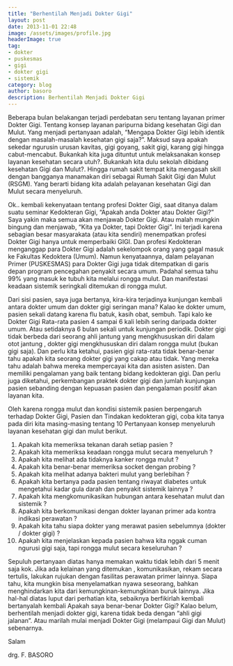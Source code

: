 ```yaml
---
title: "Berhentilah Menjadi Dokter Gigi"
layout: post
date: 2013-11-01 22:48
image: /assets/images/profile.jpg
headerImage: true
tag:
- dokter
- puskesmas
- gigi
- dokter gigi
- sistemik
category: blog
author: basoro
description: Berhentilah Menjadi Dokter Gigi
---
```

Beberapa bulan belakangan terjadi perdebatan seru tentang layanan primer Dokter Gigi. Tentang konsep layanan paripurna bidang kesehatan Gigi dan Mulut. Yang menjadi pertanyaan adalah, “Mengapa Dokter Gigi lebih identik dengan masalah-masalah kesehatan gigi saja?”. Maksud saya apakah sekedar ngurusin urusan kavitas, gigi goyang, sakit gigi, karang gigi hingga cabut-mencabut. Bukankah kita juga dituntut untuk melaksanakan konsep layanan kesehatan secara utuh?. Bukankah kita dulu sekolah dibidang kesehatan Gigi dan Mulut?. Hingga rumah sakit tempat kita mengasah skill dengan bangganya manamakan diri sebagai Rumah Sakit Gigi dan Mulut (RSGM). Yang berarti bidang kita adalah pelayanan kesehatan Gigi dan Mulut secara menyeluruh.

Ok.. kembali kekenyataan tentang profesi Dokter Gigi, saat ditanya dalam suatu seminar Kedokteran Gigi, “Apakah anda Dokter atau Dokter Gigi?” Saya yakin maka semua akan menjawab Dokter Gigi. Atau malah mungkin bingung dan menjawab, “Kita ya Dokter, tapi Dokter Gigi”. Ini terjadi karena sebagian besar masyarakata (atau kita sendiri) menempatkan profesi Dokter Gigi hanya untuk memperbaiki GIGI. Dan profesi Kedokteran menganggap para Dokter Gigi adalah sekelompok orang yang gagal masuk ke Fakultas Kedoktera (Umum). Namun kenyataannya, dalam pelayanan Primer (PUSKESMAS) para Dokter Gigi juga tidak ditempatkan di garis depan program pencegahan penyakit secara umum. Padahal semua tahu 99% yang masuk ke tubuh kita melalui rongga mulut. Dan manifestasi keadaan sistemik seringkali ditemukan di rongga mulut.

Dari sisi pasien, saya juga bertanya, kira-kira terjadinya kunjungan kembali antara dokter umum dan dokter gigi seringan mana? Kalao ke dokter umum, pasien sekali datang karena flu batuk, kasih obat, sembuh. Tapi kalo ke Dokter Gigi Rata-rata pasien 4 sampai 6 kali lebih sering daripada dokter umum. Atau setidaknya 6 bulan sekali untuk kunjungan periodik. Dokter gigi tidak berbeda dari seorang ahli jantung yang mengkhususkan diri dalam otot jantung , dokter gigi mengkhususkan diri dalam rongga mulut (bukan gigi saja). Dan perlu kita ketahui, pasien gigi rata-rata tidak benar-benar tahu apakah kita seorang dokter gigi yang cakap atau tidak. Yang mereka tahu adalah bahwa mereka mempercayai kita dan asisten asisten. Dan memiliki pengalaman yang baik tentang bidang kedokteran gigi. Dan perlu juga diketahui, perkembangan praktek dokter gigi dan jumlah kunjungan pasien sebanding dengan kepuasan pasien dan pengalaman positif akan layanan kita.

Oleh karena rongga mulut dan kondisi sistemik pasien berpengaruh terhadap Dokter Gigi, Pasien dan Tindakan kedokteran gigi, coba kita tanya pada diri kita masing-masing tentang 10 Pertanyaan konsep menyeluruh layanan kesehatan gigi dan mulut berikut.

1. Apakah kita memeriksa tekanan darah setiap pasien ?
2. Apakah kita memeriksa keadaan rongga mulut secara menyeluruh ?
3. Apakah kita melihat ada tidaknya kanker rongga mulut ?
4. Apakah kita benar-benar memeriksa socket dengan probing ?
5. Apakah kita melihat adanya bakteri mulut yang berlebihan ?
6. Apakah kita bertanya pada pasien tentang riwayat diabetes untuk mengetahui kadar gula darah dan penyakit sistemik lainnya ?
7. Apakah kita mengkomunikasikan hubungan antara kesehatan mulut dan sistemik ?
8. Apakah kita berkomunikasi dengan dokter layanan primer ada kontra indikasi perawatan ?
9. Apakah kita tahu siapa dokter yang merawat pasien sebelumnya (dokter / dokter gigi) ?
10. Apakah kita menjelaskan kepada pasien bahwa kita nggak cuman ngurusi gigi saja, tapi rongga mulut secara keseluruhan ?

Sepuluh pertanyaan diatas hanya memakan waktu tidak lebih dari 5 menit saja kok. Jika ada kelainan yang ditemukan , komunikasikan, rekam secara tertulis, lakukan rujukan dengan fasilitas perawatan primer lainnya. Siapa tahu, kita mungkin bisa menyelamatkan nyawa seseorang, bahkan menghindarkan kita dari kemungkinan-kemungkinan buruk lainnya. Jika hal-hal diatas luput dari perhatian kita, sebaiknya berfikirlah kembali bertanyalah kembali Apakah saya benar-benar Dokter Gigi? Kalao belum, berhentilah menjadi dokter gigi, karena tidak beda dengan “ahli gigi jalanan”. Atau marilah mulai menjadi Dokter Gigi (melampaui Gigi dan Mulut) sebenarnya.

Salam

drg. F. BASORO
